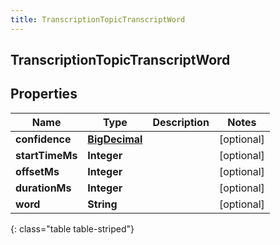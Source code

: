 ```yaml
---
title: TranscriptionTopicTranscriptWord
---
```


## TranscriptionTopicTranscriptWord

## Properties

| Name            | Type                                                 | Description | Notes      |
| --------------- | ---------------------------------------------------- | ----------- | ---------- |
| **confidence**  | <!----><!---->[**BigDecimal**](BigDecimal.md)<!----> |             | [optional] |
| **startTimeMs** | <!----><!---->**Integer**<!---->                     |             | [optional] |
| **offsetMs**    | <!----><!---->**Integer**<!---->                     |             | [optional] |
| **durationMs**  | <!----><!---->**Integer**<!---->                     |             | [optional] |
| **word**        | <!----><!---->**String**<!---->                      |             | [optional] |

{: class="table table-striped"}
